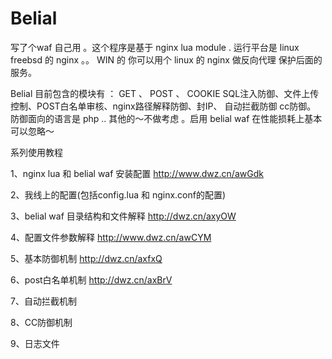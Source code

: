 Belial
======
写了个waf 自己用 。这个程序是基于 nginx lua module .  运行平台是 linux  freebsd 的 nginx 。。 WIN 的 你可以用个 linux 的 nginx 做反向代理 保护后面的服务。

Belial 目前包含的模块有 ： GET 、 POST 、 COOKIE SQL注入防御、文件上传控制、POST白名单审核、nginx路径解释防御、封IP、
自动拦截防御 cc防御。  防御面向的语言是  php .. 其他的～不做考虑 。启用 belial waf 在性能损耗上基本可以忽略～


系列使用教程

1、nginx lua 和 belial waf 安装配置  http://www.dwz.cn/awGdk

2、我线上的配置(包括config.lua 和 nginx.conf的配置)

3、belial waf 目录结构和文件解释  http://dwz.cn/axyOW

4、配置文件参数解释 http://www.dwz.cn/awCYM

5、基本防御机制  http://dwz.cn/axfxQ

6、post白名单机制   http://dwz.cn/axBrV

7、自动拦截机制

8、CC防御机制

9、日志文件

